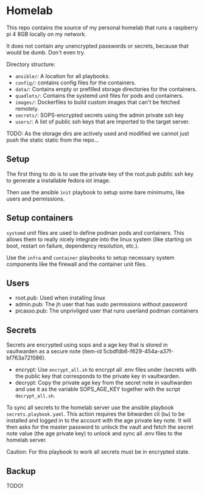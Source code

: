 # Homelab

This repo contains the source of my personal homelab that runs a raspberry pi 4 8GB locally on my network.

It does not contain any unencrypted passwords or secrets, because that would be dumb. Don't even try.

Directory structure:

- `ansible/`: A location for all playbooks.
- `config/`: contains config files for the containers.
- `data/`: Contains empty or prefilled storage directories for the containers.
- `quadlets/`: Contains the systemd unit files for pods and containers.
- `images/`: Dockerfiles to build custom images that can't be fetched remotely.
- `secrets/`: SOPS-encrypted secrets using the admin private ssh key
- `users/`: A list of public ssh keys that are imported to the target server.

TODO: As the storage dirs are actively used and modified we cannot just push the static static from the repo...

## Setup

The first thing to do is to use the private key of the root.pub public ssh key to generate a installable fedora iot image.

Then use the ansible `ìnit` playbook to setup some bare minimums, like users and permissions.

## Setup containers

`systemd` unit files are used to define podman pods and containers. This allows them to really nicely integrate into the linux system (like starting on boot, restart on failure, dependency resolution, etc.).

Use the `infra` and `container` playbooks to setup necessary system components like the firewall and the container unit files.

## Users

- root.pub: Used when installing linux
- admin.pub: The jh user that has sudo permissions without password
- picasso.pub: The unprivliged user that runs userland podman containers

## Secrets

Secrets are encrypted using sops and a age key that is stored in vaultwarden as a secure note (item-id 5cbdfdb6-f629-454a-a37f-bf763a721586).

- encrypt: Use `encrypt_all.sh` to encrypt all .env files under /secrets with the public key that corresponds to the private key in vaultwarden.
- decrypt: Copy the private age key from the secret note in vaultwarden and use it as the variable SOPS_AGE_KEY together with the script `decrypt_all.sh`.

To sync all secrets to the homelab server use the ansible playbook `secrets.playbook.yaml`. This action requires the bitwarden cli (`bw`) to be installed and logged in to the account with the age private key note.
It will then asks for the master password to unlock the vault and fetch the secret note value (the age private key) to unlock and sync all .env files to the homelab server.

Caution: For this playbook to work all secrets must be in encrypted state.

## Backup

TODO!
